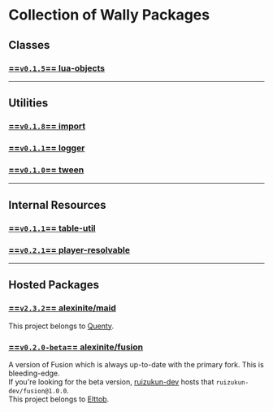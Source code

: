 # Collection of Wally Packages

## Classes
### [==`v0.1.5`== lua-objects](objects/)

-----

## Utilities
### [==`v0.1.8`== import](import/)
### [==`v0.1.1`== logger](logger/)
### [==`v0.1.0`== tween](tween/)

-----

## Internal Resources
### [==`v0.1.1`== table-util](table-util/)
### [==`v0.2.1`== player-resolvable](playerResolvable/)

-----

## Hosted Packages
### [==`v2.3.2`== alexinite/maid](https://quenty.github.io/NevermoreEngine/api/maid)
This project belongs to [Quenty](https://github.com/quenty/).

### [==`v0.2.0-beta`== alexinite/fusion](https://elttob.uk/Fusion/)
A version of Fusion which is always up-to-date with the primary fork. This is bleeding-edge.<br>
If you're looking for the beta version, [ruizukun-dev](https://github.com/ruizukun-dev/) hosts that `ruizukun-dev/fusion@1.0.0`.<br>
This project belongs to [Elttob](https://github.com/Elttob).